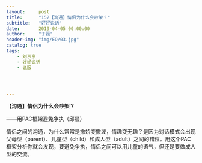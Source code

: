 ```yaml
---
layout:     post
title:      "152【沟通】情侣为什么会吵架？"
subtitle:   "好好说话"
date:       2019-04-05 00:00:00
author:     "于磊"
header-img: "img/EQ/03.jpg"
catalog: true
tags:
    - 刘京京
    - 好好说话
    - 说服




---
```


**【沟通】情侣为什么会吵架？**

——用PAC框架避免争执（邱晨）

 

情侣之间的沟通，为什么常常是撒娇变撒泼，情趣变无趣？是因为对话模式会出现父母型（parent）、儿童型（child）和成人型（adult）之间的错位。用这个PAC框架分析你就会发现，要避免争执，情侣之间可以用儿童的语气，但还是要做成人型的交流。